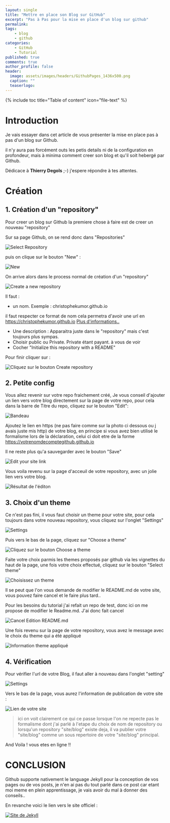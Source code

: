 ```yaml
---
layout: single
title: "Mettre en place son Blog sur GitHub"
excerpt: "Pas à Pas pour la mise en place d'un blog sur github"
permalink:
tags:
    - blog
    - github
categories:
    - GitHub
    - Tutorial
published: true
comments: true
author_profile: false
header:
  image: assets/images/headers/GithubPages_1436x500.png
  caption: ""
  teaserlogo: 
---
```

{% include toc title="Table of content" icon="file-text" %}

# Introduction

Je vais essayer dans cet article de vous présenter la mise en place pas à pas d'un blog sur Github.

il n'y aura pas forcément outs les petis details ni de la configuration en profondeur, mais à minima comment creer son blog et qu'il soit hebergé par Github.

Dédicace  à <b>Thierry Degols</b> ;-) j'espere répondre à tes attentes. 

# Création

## 1. Création d'un "repository"

Pour creer un blog sur Github la premiere chose à faire est de creer un nouveau "repository"

Sur sa page Github, on se rend donc dans "Repositories" 

![Select Repository](/assets/images/articles/2017-04-28-GitHubBlogInstall/Step0a.jpg)


puis on clique sur le bouton "New" :

![New](/assets/images/articles/2017-04-28-GitHubBlogInstall/Step0b.jpg)

On arrive alors dans le process normal de création d'un "repository"

![Create a new repository](/assets/images/articles/2017-04-28-GitHubBlogInstall/Step1.jpg)


Il faut :
- un nom. Exemple : christophekumor.github.io

il faut respecter ce format de nom cela permetra d'avoir une url en https://christophekumor.github.io <a href='https://help.github.com/articles/user-organization-and-project-pages/' target = '_blank'>Plus d'informations..
</a>

- Une description : Apparaitra juste dans le "repository" mais c'est toujours plus sympas.
- Choisir public ou Private. Private étant payant. à vous de voir
- Cocher "Initialize this repository with a README" 

Pour finir cliquer sur :

![Cliquez sur le bouton Create repository](/assets/images/articles/2017-04-28-GitHubBlogInstall/Step2.jpg)

## 2. Petite config

Vous allez revenir sur votre repo fraichement créé, Je vous conseil d'ajouter un lien vers votre blog directement sur la page de votre repo, pour cela dans la barre de Titre du repo, cliquez sur le bouton "Edit":

![Bandeau](/assets/images/articles/2017-04-28-GitHubBlogInstall/Step3.jpg)

Ajoutez le lien en https (ne pas faire comme sur la photo ci dessous ou j avais juste mis http) de votre blog, en principe si vous avez bien utilisé le formalisme lors de la déclaration, celui ci doit etre de la forme https://votrenomdecomptegithub.github.io

Il ne reste plus qu'a sauvegarder avec le bouton "Save"

![Edit your site link](/assets/images/articles/2017-04-28-GitHubBlogInstall/Step4.jpg)

Vous voila revenu sur la page d'acceuil de votre repository, avec un jolie lien vers votre blog.

![Résultat de l'éditon](/assets/images/articles/2017-04-28-GitHubBlogInstall/Step5.jpg)

## 3. Choix d'un theme

Ce n'est pas fini, il vous faut choisir un theme pour votre site, pour cela toujours dans votre nouveau repository, vous cliquez sur l'onglet "Settings"

![Settings](/assets/images/articles/2017-04-28-GitHubBlogInstall/Step6.jpg)

Puis vers le bas de la page, cliquez sur "Choose a theme"

![Cliquez sur le bouton Choose a theme](/assets/images/articles/2017-04-28-GitHubBlogInstall/Step7.jpg)

Faite votre choix parmis les themes proposés par github via les vignettes du haut de la page, une fois votre choix effectué, cliquez sur le bouton "Select theme"

![Choisissez un theme](/assets/images/articles/2017-04-28-GitHubBlogInstall/Step8.jpg)

Il se peut que l'on vous demande de modifier le README.md de votre site, vous pouvez faire cancel et le faire plus tard..

Pour les besoins du tutorial j'ai refait un repo de test, donc ici on me propose de modifier le Readme.md. J'ai donc fait cancel

![Cancel Edition README.md](/assets/images/articles/2017-04-28-GitHubBlogInstall/Step9.jpg)

Une fois revenu sur la page de votre repository, vous avez le message avec le choix du theme qui a été appliqué

![Information theme appliqué](/assets/images/articles/2017-04-28-GitHubBlogInstall/Step10.jpg)

## 4. Vérification

Pour vérifier l'url de votre Blog, il faut aller à nouveau dans l'onglet "setting"

![Settings](/assets/images/articles/2017-04-28-GitHubBlogInstall/Step6.jpg)

Vers le bas de la page, vous aurez l'information de publication de votre site :

![Lien de votre site](/assets/images/articles/2017-04-28-GitHubBlogInstall/Step11.jpg)

> ici on voit clairement ce qui ce passe lorsque l'on ne repecte pas le formalisme dont j'ai parlé à l'etape du choix de nom de repository ou lorsqu'un repository "site/blog" existe deja, il va publier votre "site/blog" comme un sous repertoire de votre "site/blog" principal.

And Voila ! vous etes en ligne !!

# CONCLUSION
Github supporte nativement le language Jekyll pour la conception de vos pages ou de vos posts, je n'en ai pas du tout parlé dans ce post car etant moi meme en plein apprentissage, je vais avoir du mal à donner des conseils..

En revanche voici le lien vers le site officiel : 

<a href='https://jekyllrb.com/' target = '_blank' alt = 'Lien vers le site de jekyll'>![Site de Jekyll](/assets/images/jekyll.png)</a>


